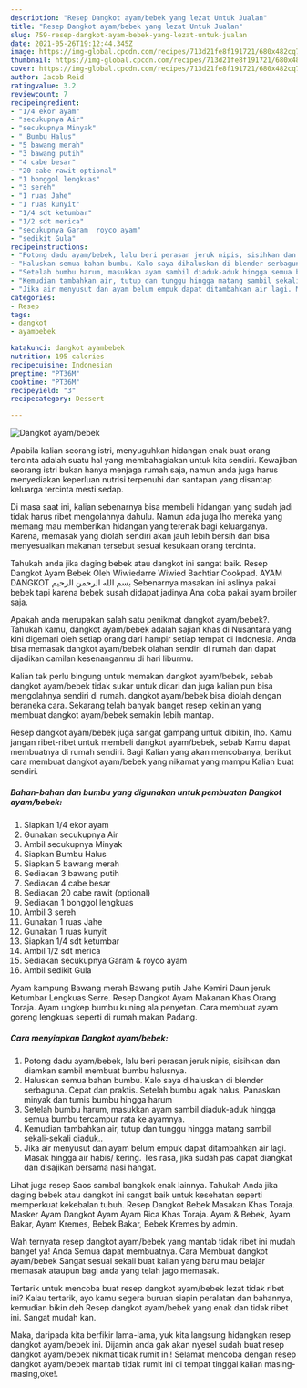 ```yaml
---
description: "Resep Dangkot ayam/bebek yang lezat Untuk Jualan"
title: "Resep Dangkot ayam/bebek yang lezat Untuk Jualan"
slug: 759-resep-dangkot-ayam-bebek-yang-lezat-untuk-jualan
date: 2021-05-26T19:12:44.345Z
image: https://img-global.cpcdn.com/recipes/713d21fe8f191721/680x482cq70/dangkot-ayambebek-foto-resep-utama.jpg
thumbnail: https://img-global.cpcdn.com/recipes/713d21fe8f191721/680x482cq70/dangkot-ayambebek-foto-resep-utama.jpg
cover: https://img-global.cpcdn.com/recipes/713d21fe8f191721/680x482cq70/dangkot-ayambebek-foto-resep-utama.jpg
author: Jacob Reid
ratingvalue: 3.2
reviewcount: 7
recipeingredient:
- "1/4 ekor ayam"
- "secukupnya Air"
- "secukupnya Minyak"
- " Bumbu Halus"
- "5 bawang merah"
- "3 bawang putih"
- "4 cabe besar"
- "20 cabe rawit optional"
- "1 bonggol lengkuas"
- "3 sereh"
- "1 ruas Jahe"
- "1 ruas kunyit"
- "1/4 sdt ketumbar"
- "1/2 sdt merica"
- "secukupnya Garam  royco ayam"
- "sedikit Gula"
recipeinstructions:
- "Potong dadu ayam/bebek, lalu beri perasan jeruk nipis, sisihkan dan diamkan sambil membuat bumbu halusnya."
- "Haluskan semua bahan bumbu. Kalo saya dihaluskan di blender serbaguna. Cepat dan praktis. Setelah bumbu agak halus, Panaskan minyak dan tumis bumbu hingga harum"
- "Setelah bumbu harum, masukkan ayam sambil diaduk-aduk hingga semua bumbu tercampur rata ke ayamnya."
- "Kemudian tambahkan air, tutup dan tunggu hingga matang sambil sekali-sekali diaduk.."
- "Jika air menyusut dan ayam belum empuk dapat ditambahkan air lagi. Masak hingga air habis/ kering. Tes rasa, jika sudah pas dapat diangkat dan disajikan bersama nasi hangat."
categories:
- Resep
tags:
- dangkot
- ayambebek

katakunci: dangkot ayambebek 
nutrition: 195 calories
recipecuisine: Indonesian
preptime: "PT36M"
cooktime: "PT36M"
recipeyield: "3"
recipecategory: Dessert

---
```



![Dangkot ayam/bebek](https://img-global.cpcdn.com/recipes/713d21fe8f191721/680x482cq70/dangkot-ayambebek-foto-resep-utama.jpg)

Apabila kalian seorang istri, menyuguhkan hidangan enak buat orang tercinta adalah suatu hal yang membahagiakan untuk kita sendiri. Kewajiban seorang istri bukan hanya menjaga rumah saja, namun anda juga harus menyediakan keperluan nutrisi terpenuhi dan santapan yang disantap keluarga tercinta mesti sedap.

Di masa  saat ini, kalian sebenarnya bisa membeli hidangan yang sudah jadi tidak harus ribet mengolahnya dahulu. Namun ada juga lho mereka yang memang mau memberikan hidangan yang terenak bagi keluarganya. Karena, memasak yang diolah sendiri akan jauh lebih bersih dan bisa menyesuaikan makanan tersebut sesuai kesukaan orang tercinta. 

Tahukah anda jika daging bebek atau dangkot ini sangat baik. Resep Dangkot Ayam Bebek Oleh Wiwiedarre Wiwied Bachtiar Cookpad. AYAM DANGKOT بسم الله الرحمن الرحيم Sebenarnya masakan ini aslinya pakai bebek tapi karena bebek susah didapat jadinya Ana coba pakai ayam broiler saja.

Apakah anda merupakan salah satu penikmat dangkot ayam/bebek?. Tahukah kamu, dangkot ayam/bebek adalah sajian khas di Nusantara yang kini digemari oleh setiap orang dari hampir setiap tempat di Indonesia. Anda bisa memasak dangkot ayam/bebek olahan sendiri di rumah dan dapat dijadikan camilan kesenanganmu di hari liburmu.

Kalian tak perlu bingung untuk memakan dangkot ayam/bebek, sebab dangkot ayam/bebek tidak sukar untuk dicari dan juga kalian pun bisa mengolahnya sendiri di rumah. dangkot ayam/bebek bisa diolah dengan beraneka cara. Sekarang telah banyak banget resep kekinian yang membuat dangkot ayam/bebek semakin lebih mantap.

Resep dangkot ayam/bebek juga sangat gampang untuk dibikin, lho. Kamu jangan ribet-ribet untuk membeli dangkot ayam/bebek, sebab Kamu dapat membuatnya di rumah sendiri. Bagi Kalian yang akan mencobanya, berikut cara membuat dangkot ayam/bebek yang nikamat yang mampu Kalian buat sendiri.

<!--inarticleads1-->

##### Bahan-bahan dan bumbu yang digunakan untuk pembuatan Dangkot ayam/bebek:

1. Siapkan 1/4 ekor ayam
1. Gunakan secukupnya Air
1. Ambil secukupnya Minyak
1. Siapkan  Bumbu Halus
1. Siapkan 5 bawang merah
1. Sediakan 3 bawang putih
1. Sediakan 4 cabe besar
1. Sediakan 20 cabe rawit (optional)
1. Sediakan 1 bonggol lengkuas
1. Ambil 3 sereh
1. Gunakan 1 ruas Jahe
1. Gunakan 1 ruas kunyit
1. Siapkan 1/4 sdt ketumbar
1. Ambil 1/2 sdt merica
1. Sediakan secukupnya Garam &amp; royco ayam
1. Ambil sedikit Gula


Ayam kampung Bawang merah Bawang putih Jahe Kemiri Daun jeruk Ketumbar Lengkuas Serre. Resep Dangkot Ayam Makanan Khas Orang Toraja. Ayam ungkep bumbu kuning ala penyetan. Cara membuat ayam goreng lengkuas seperti di rumah makan Padang. 

<!--inarticleads2-->

##### Cara menyiapkan Dangkot ayam/bebek:

1. Potong dadu ayam/bebek, lalu beri perasan jeruk nipis, sisihkan dan diamkan sambil membuat bumbu halusnya.
1. Haluskan semua bahan bumbu. Kalo saya dihaluskan di blender serbaguna. Cepat dan praktis. Setelah bumbu agak halus, Panaskan minyak dan tumis bumbu hingga harum
1. Setelah bumbu harum, masukkan ayam sambil diaduk-aduk hingga semua bumbu tercampur rata ke ayamnya.
1. Kemudian tambahkan air, tutup dan tunggu hingga matang sambil sekali-sekali diaduk..
1. Jika air menyusut dan ayam belum empuk dapat ditambahkan air lagi. Masak hingga air habis/ kering. Tes rasa, jika sudah pas dapat diangkat dan disajikan bersama nasi hangat.


Lihat juga resep Saos sambal bangkok enak lainnya. Tahukah Anda jika daging bebek atau dangkot ini sangat baik untuk kesehatan seperti memperkuat kekebalan tubuh. Resep Dangkot Bebek Masakan Khas Toraja. Masker Ayam Dangkot Ayam Ayam Rica Khas Toraja. Ayam &amp; Bebek, Ayam Bakar, Ayam Kremes, Bebek Bakar, Bebek Kremes by admin. 

Wah ternyata resep dangkot ayam/bebek yang mantab tidak ribet ini mudah banget ya! Anda Semua dapat membuatnya. Cara Membuat dangkot ayam/bebek Sangat sesuai sekali buat kalian yang baru mau belajar memasak ataupun bagi anda yang telah jago memasak.

Tertarik untuk mencoba buat resep dangkot ayam/bebek lezat tidak ribet ini? Kalau tertarik, ayo kamu segera buruan siapin peralatan dan bahannya, kemudian bikin deh Resep dangkot ayam/bebek yang enak dan tidak ribet ini. Sangat mudah kan. 

Maka, daripada kita berfikir lama-lama, yuk kita langsung hidangkan resep dangkot ayam/bebek ini. Dijamin anda gak akan nyesel sudah buat resep dangkot ayam/bebek nikmat tidak rumit ini! Selamat mencoba dengan resep dangkot ayam/bebek mantab tidak rumit ini di tempat tinggal kalian masing-masing,oke!.

